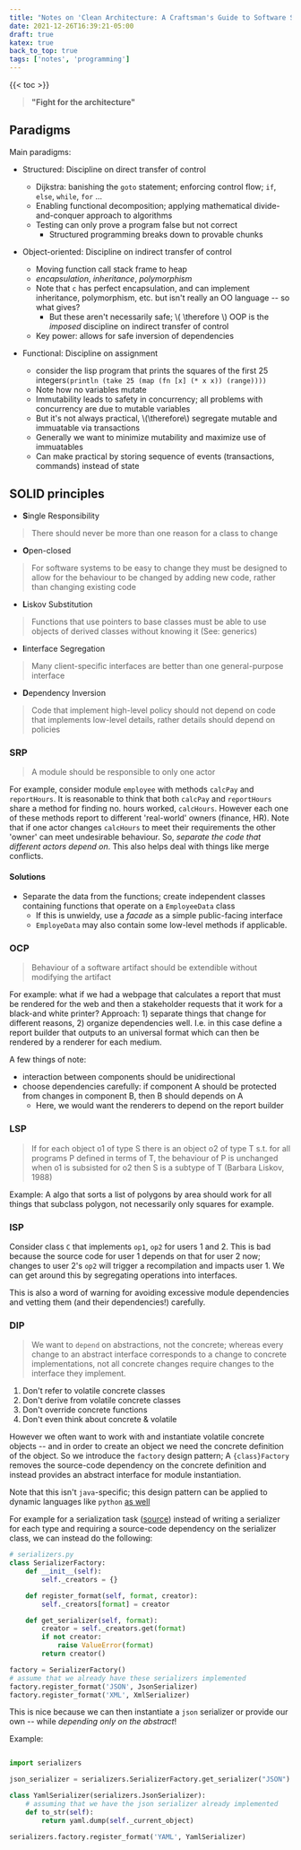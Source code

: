 ```yaml
---
title: "Notes on 'Clean Architecture: A Craftsman's Guide to Software Structure and Design'"
date: 2021-12-26T16:39:21-05:00
draft: true
katex: true
back_to_top: true
tags: ['notes', 'programming']
---
```


{{< toc >}}

> **"Fight for the architecture"**


## Paradigms
Main paradigms:
- Structured: Discipline on direct transfer of control
  - Dijkstra: banishing the `goto` statement; enforcing control flow; `if`, `else`, `while`, `for` ... 
  - Enabling functional decomposition; applying mathematical divide-and-conquer approach to algorithms
  - Testing can only prove a program false but not correct
    - Structured programming breaks down to provable chunks

- Object-oriented: Discipline on indirect transfer of control
  - Moving function call stack frame to heap
  - *encapsulation*, *inheritance*, *polymorphism*
  - Note that `c` has perfect encapsulation, and can implement inheritance, polymorphism, etc. but isn't really an OO language -- so what gives?
    - But these aren't necessarily safe; \\( \therefore \\) OOP is the *imposed* discipline on indirect transfer of control
  - Key power: allows for safe inversion of dependencies

- Functional: Discipline on assignment
  - consider the lisp program that prints the squares of the first 25 integers`(println (take 25 (map (fn [x] (* x x)) (range))))`
  - Note how no variables mutate
  - Immutability leads to safety in concurrency; all problems with concurrency are due to mutable variables
  - But it's not always practical, \\(\therefore\\) segregate mutable and immuatable via transactions
  - Generally we want to minimize mutability and maximize use of immuatables
  - Can make practical by storing sequence of events (transactions, commands) instead of state

## SOLID principles

- **S**ingle Responsibility
> There should never be more than one reason for a class to change

- **O**pen-closed
> For software systems to be easy to change they must be designed to allow for the behaviour to be changed by adding new code, rather than changing existing code

- **L**iskov Substitution
> Functions that use pointers to base classes must be able to use objects of derived classes without knowing it (See: generics)

- **I**interface Segregation
> Many client-specific interfaces are better than one general-purpose interface

- **D**ependency Inversion
> Code that implement high-level policy should not depend on code that implements low-level details, rather details should depend on policies



### SRP
> A module should be responsible to only one actor

For example, consider module `employee` with methods `calcPay` and `reportHours`. 
It is reasonable to think that both `calcPay` and `reportHours` share a method for finding no. hours worked, `calcHours`.
However each one of these methods report to different 'real-world' owners (finance, HR).
Note that if one actor changes `calcHours` to meet their requirements the other 'owner' can meet undesirable behaviour.
So, *separate the code that different actors depend on*.
This also helps deal with things like merge conflicts.

#### Solutions
- Separate the data from the functions; create independent classes containing functions that operate on a `EmployeeData` class
  - If this is unwieldy, use a *facade* as a simple public-facing interface
  - `EmployeData` may also contain some low-level methods if applicable.


### OCP

> Behaviour of a software artifact should be extendible without modifying the artifact

For example: what if we had a webpage that calculates a report that must be rendered for the web and then a stakeholder requests that it work for a black-and white printer?
Approach: 1) separate things that change for different reasons, 2) organize dependencies well.
I.e. in this case define a report builder that outputs to an universal format which can then be rendered by a renderer for each medium.


A few things of note:
- interaction between components should be unidirectional
- choose dependencies carefully: if component A should be protected from changes in component B, then B should depends on A
  - Here, we would want the renderers to depend on the report builder


### LSP

> If for each object o1 of type S there is an object o2 of type T s.t. for all programs P defined in terms of T, the behaviour of P is unchanged when o1 is subsisted for o2 then S is a subtype of T (Barbara Liskov, 1988)

Example: A algo that sorts a list of polygons by area should work for all things that subclass polygon, not necessarily only squares for example.


### ISP
Consider class `C` that implements `op1`, `op2` for users 1 and 2. 
This is bad because the source code for user 1 depends on that for user 2 now; changes to user 2's `op2` will trigger a recompilation and impacts user 1.
We can get around this by segregating operations into interfaces.


This is also a word of warning for avoiding excessive module dependencies and vetting them (and their dependencies!) carefully.



### DIP
> We want to `depend` on abstractions, not the concrete; whereas every change to an abstract interface corresponds to a change to concrete implementations, not all concrete changes require changes to the interface they implement.

1. Don't refer to volatile concrete classes
2. Don't derive from volatile concrete classes
3. Don't override concrete functions
4. Don't even think about concrete & volatile


However we often want to work with and instantiate volatile concrete objects -- and in order to create an object we need the concrete definition of the object.
So we introduce the `factory` design pattern; A `{class}Factory` removes the source-code dependency on the concrete definition and instead provides an abstract interface for module instantiation.


Note that this isn't `java`-specific; this design pattern can be applied to dynamic languages like `python` [as well](https://realpython.com/factory-method-python/)

For example for a serialization task ([source](https://realpython.com/factory-method-python/)) instead of writing a serializer for each type and requiring a source-code dependency on the serializer class, we can instead do the following: 

```python
# serializers.py
class SerializerFactory:
    def __init__(self):
        self._creators = {}

    def register_format(self, format, creator):
        self._creators[format] = creator

    def get_serializer(self, format):
        creator = self._creators.get(format)
        if not creator:
            raise ValueError(format)
        return creator()

factory = SerializerFactory()
# assume that we already have these serializers implemented 
factory.register_format('JSON', JsonSerializer)
factory.register_format('XML', XmlSerializer)
```

This is nice because we can then instantiate a `json` serializer or provide our own -- while *depending only on the abstract*!

Example:
```python

import serializers

json_serializer = serializers.SerializerFactory.get_serializer("JSON")

class YamlSerializer(serializers.JsonSerializer): 
    # assuming that we have the json serializer already implemented
    def to_str(self):
        return yaml.dump(self._current_object)

serializers.factory.register_format('YAML', YamlSerializer)
```
























